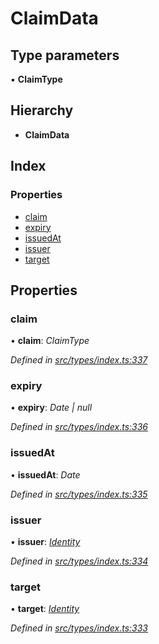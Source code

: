 # ClaimData

## Type parameters

▪ **ClaimType**

## Hierarchy

* **ClaimData**

## Index

### Properties

* [claim](claimdata.md#claim)
* [expiry](claimdata.md#expiry)
* [issuedAt](claimdata.md#issuedat)
* [issuer](claimdata.md#issuer)
* [target](claimdata.md#target)

## Properties

### claim

• **claim**: _ClaimType_

_Defined in_ [_src/types/index.ts:337_](https://github.com/PolymathNetwork/polymesh-sdk/blob/bf2b7a12/src/types/index.ts#L337)

### expiry

• **expiry**: _Date \| null_

_Defined in_ [_src/types/index.ts:336_](https://github.com/PolymathNetwork/polymesh-sdk/blob/bf2b7a12/src/types/index.ts#L336)

### issuedAt

• **issuedAt**: _Date_

_Defined in_ [_src/types/index.ts:335_](https://github.com/PolymathNetwork/polymesh-sdk/blob/bf2b7a12/src/types/index.ts#L335)

### issuer

• **issuer**: [_Identity_](../classes/identity.md)

_Defined in_ [_src/types/index.ts:334_](https://github.com/PolymathNetwork/polymesh-sdk/blob/bf2b7a12/src/types/index.ts#L334)

### target

• **target**: [_Identity_](../classes/identity.md)

_Defined in_ [_src/types/index.ts:333_](https://github.com/PolymathNetwork/polymesh-sdk/blob/bf2b7a12/src/types/index.ts#L333)

